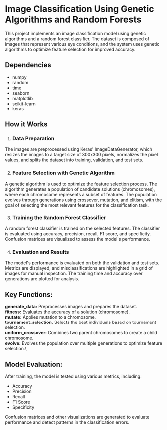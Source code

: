 # **Image Classification Using Genetic Algorithms and Random Forests**

This project implements an image classification model using genetic algorithms and a random forest classifier. The dataset is composed of images that represent various eye conditions, and the system uses genetic algorithms to optimize feature selection for improved accuracy.

## Dependencies
- numpy
- random
- time
- seaborn
- matplotlib
- scikit-learn
- keras

## How it Works
1. ### Data Preparation
The images are preprocessed using Keras' ImageDataGenerator, which resizes the images to a target size of 300x300 pixels, normalizes the pixel values, and splits the dataset into training, validation, and test sets.

2. ### Feature Selection with Genetic Algorithm
A genetic algorithm is used to optimize the feature selection process. The algorithm generates a population of candidate solutions (chromosomes), where each chromosome represents a subset of features. The population evolves through generations using crossover, mutation, and elitism, with the goal of selecting the most relevant features for the classification task.

3. ### Training the Random Forest Classifier
A random forest classifier is trained on the selected features. The classifier is evaluated using accuracy, precision, recall, F1 score, and specificity. Confusion matrices are visualized to assess the model's performance.

4. ### Evaluation and Results
The model's performance is evaluated on both the validation and test sets. Metrics are displayed, and misclassifications are highlighted in a grid of images for manual inspection. The training time and accuracy over generations are plotted for analysis.

## Key Functions:
**generate_data:** Preprocesses images and prepares the dataset.\
**fitness:** Evaluates the accuracy of a solution (chromosome).\
**mutate:** Applies mutation to a chromosome.\
**tournament_selection:** Selects the best individuals based on tournament selection.\
**uniform_crossover:** Combines two parent chromosomes to create a child chromosome.\
**evolve:** Evolves the population over multiple generations to optimize feature selection.\

## Model Evaluation:
After training, the model is tested using various metrics, including:
- Accuracy
- Precision
- Recall
- F1 Score
- Specificity

Confusion matrices and other visualizations are generated to evaluate performance and detect patterns in the classification errors.
